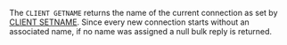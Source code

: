 The `CLIENT GETNAME` returns the name of the current connection as set by [CLIENT SETNAME](client-setname.md). Since every new connection starts without an associated name, if no name was assigned a null bulk reply is returned.
